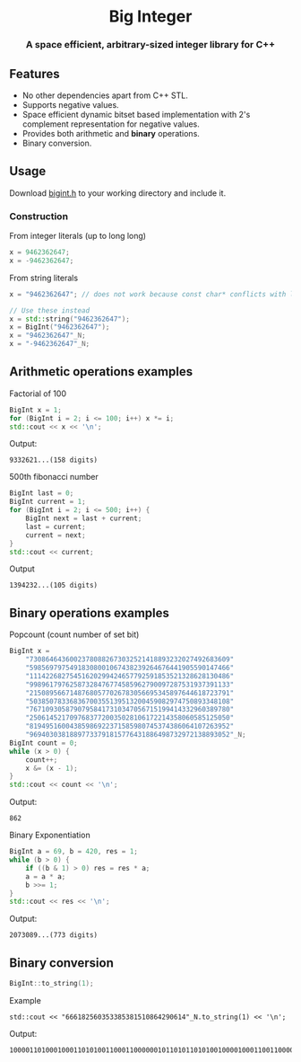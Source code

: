 <h1 align="center">Big Integer</h1>

<h3 align="center">A space efficient, arbitrary-sized integer library for C++</h3>

## Features
 - No other dependencies apart from C++ STL.
 - Supports negative values.
 - Space efficient dynamic bitset based implementation with 2's complement representation for negative values.
 - Provides both arithmetic and **binary** operations.
 - Binary conversion.

## Usage
 Download [bigint.h](bigint.h) to your working directory and include it.

### Construction

 From integer literals (up to long long)
```cpp
x = 9462362647;
x = -9462362647;
```

 From string literals
```cpp
x = "9462362647"; // does not work because const char* conflicts with long long

// Use these instead
x = std::string("9462362647");
x = BigInt("9462362647");
x = "9462362647"_N;
x = "-9462362647"_N;
```

## Arithmetic operations examples

Factorial of 100
```cpp
BigInt x = 1;
for (BigInt i = 2; i <= 100; i++) x *= i;
std::cout << x << '\n';
```

Output:
```
9332621...(158 digits)
```

500th fibonacci number
```cpp
BigInt last = 0;
BigInt current = 1;
for (BigInt i = 2; i <= 500; i++) {
    BigInt next = last + current;
    last = current;
    current = next;
}
std::cout << current;
```

Output
```
1394232...(105 digits)
```

## Binary operations examples

Popcount (count number of set bit)
```cpp
BigInt x = 
    "73086464360023780882673032521418893232027492683609"
    "59856979754918308001067438239264676441905590147466"
    "11142268275451620299424657792591853521328628130486"
    "99896179762587328476774585962790097287531937391133"
    "21508956671487680577026783056695345897644618723791"
    "50385078336836700355139513200459082974750893348108"
    "76710930587907958417310347056715199414332960389780"
    "25061452170976837720035028106172214358060585125050"
    "81949516004385986922371585980745374386064107263952"
    "96940303818897733791815776431886498732972138893052"_N;
BigInt count = 0;
while (x > 0) {
    count++;
    x &= (x - 1);
}
std::cout << count << '\n';
```

Output:
```
862
```

Binary Exponentiation
```cpp
BigInt a = 69, b = 420, res = 1;
while (b > 0) {
    if ((b & 1) > 0) res = res * a;
    a = a * a;
    b >>= 1;
}
std::cout << res << '\n';
```

Output:
```
2073089...(773 digits)
```

## Binary conversion
```cpp
BigInt::to_string(1);
```

Example
```
std::cout << "666182560353385381510864290614"_N.to_string(1) << '\n';
```

Output:
```
1000011010001000110101001100011000000101101011010100100001000110011000001110111101011100001100110110
```

